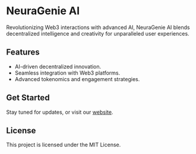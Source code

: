 # NeuraGenie AI  
Revolutionizing Web3 interactions with advanced AI, NeuraGenie AI blends decentralized intelligence and creativity for unparalleled user experiences.  

## Features  
- AI-driven decentralized innovation.  
- Seamless integration with Web3 platforms.  
- Advanced tokenomics and engagement strategies.  

## Get Started  
Stay tuned for updates, or visit our [website](https://neuragenie.ai).  

## License  
This project is licensed under the MIT License.  
